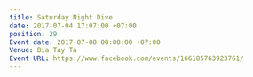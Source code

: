 ```yaml
---
title: Saturday Night Dive
date: 2017-07-04 17:07:00 +07:00
position: 29
Event date: 2017-07-08 00:00:00 +07:00
Venue: Bia Tay Ta
Event URL: https://www.facebook.com/events/166185763923761/
---
```


